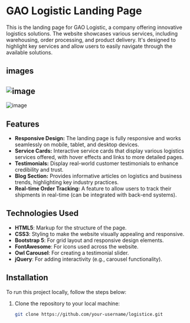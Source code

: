 # GAO Logistic Landing Page

This is the landing page for GAO Logistic, a company offering innovative logistics solutions. The website showcases various services, including warehousing, order processing, and product delivery. It's designed to highlight key services and allow users to easily navigate through the available solutions.

## images
![image](https://github.com/user-attachments/assets/ab216b63-deca-4fbb-b4e5-0684a70bec2a)
--
![image](https://github.com/user-attachments/assets/318f2400-e079-4d5a-9327-a44d72848f0e)

## Features

- **Responsive Design:** The landing page is fully responsive and works seamlessly on mobile, tablet, and desktop devices.
- **Service Cards:** Interactive service cards that display various logistics services offered, with hover effects and links to more detailed pages.
- **Testimonials:** Display real-world customer testimonials to enhance credibility and trust.
- **Blog Section:** Provides informative articles on logistics and business trends, highlighting key industry practices.
- **Real-time Order Tracking:** A feature to allow users to track their shipments in real-time (can be integrated with back-end systems).

## Technologies Used

- **HTML5**: Markup for the structure of the page.
- **CSS3**: Styling to make the website visually appealing and responsive.
- **Bootstrap 5**: For grid layout and responsive design elements.
- **FontAwesome**: For icons used across the website.
- **Owl Carousel**: For creating a testimonial slider.
- **jQuery**: For adding interactivity (e.g., carousel functionality).

## Installation

To run this project locally, follow the steps below:

1. Clone the repository to your local machine:
   ```bash
   git clone https://github.com/your-username/logistice.git



